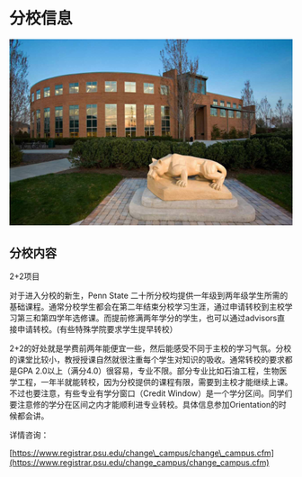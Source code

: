 # 分校信息

![Penn State Lion](../.gitbook/assets/image%20%28161%29.png)

## 分校内容

2+2项目

对于进入分校的新生，Penn State 二十所分校均提供一年级到两年级学生所需的基础课程。通常分校学生都会在第二年结束分校学习生涯，通过申请转校到主校学习第三和第四学年选修课。而提前修满两年学分的学生，也可以通过advisors直接申请转校。\(有些特殊学院要求学生提早转校）

2+2的好处就是学费前两年能便宜一些，然后能感受不同于主校的学习气氛。分校的课堂比较小，教授授课自然就很注重每个学生对知识的吸收。通常转校的要求都是GPA 2.0以上（满分4.0）很容易，专业不限。部分专业比如石油工程，生物医学工程，一年半就能转校，因为分校提供的课程有限，需要到主校才能继续上课。不过也要注意，有些专业有学分窗口（Credit Window）是一个学分区间。同学们要注意修的学分在区间之内才能顺利进专业转校。具体信息参加Orientation的时候都会讲。

详情咨询：

[https://www.registrar.psu.edu/change\_campus/change\_campus.cfm](https://www.registrar.psu.edu/change_campus/change_campus.cfm)

